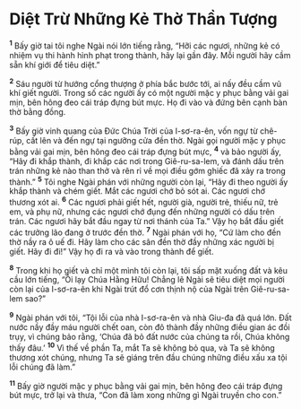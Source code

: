 # Diệt Trừ Những Kẻ Thờ Thần Tượng
<sup><b>1</b></sup> Bấy giờ tai tôi nghe Ngài nói lớn tiếng rằng, “Hỡi các ngươi, những kẻ có nhiệm vụ thi hành hình phạt trong thành, hãy lại gần đây. Mỗi người hãy cầm sẵn khí giới để tiêu diệt.”

<sup><b>2</b></sup> Sáu người từ hướng cổng thượng ở phía bắc bước tới, ai nấy đều cầm vũ khí giết người. Trong số các người ấy có một người mặc y phục bằng vải gai mịn, bên hông đeo cái tráp đựng bút mực. Họ đi vào và đứng bên cạnh bàn thờ bằng đồng.

<sup><b>3</b></sup> Bấy giờ vinh quang của Ðức Chúa Trời của I-sơ-ra-ên, vốn ngự từ chê-rúp, cất lên và đến ngự tại ngưỡng cửa đền thờ. Ngài gọi người mặc y phục bằng vải gai mịn, bên hông đeo cái tráp đựng bút mực, <sup><b>4</b></sup> và bảo người ấy, “Hãy đi khắp thành, đi khắp các nơi trong Giê-ru-sa-lem, và đánh dấu trên trán những kẻ nào than thở và rên rỉ về mọi điều gớm ghiếc đã xảy ra trong thành.” <sup><b>5</b></sup> Tôi nghe Ngài phán với những người còn lại, “Hãy đi theo người ấy khắp thành và chém giết. Mắt các ngươi chớ bỏ sót ai. Các ngươi chớ thương xót ai. <sup><b>6</b></sup> Các ngươi phải giết hết, người già, người trẻ, thiếu nữ, trẻ em, và phụ nữ, nhưng các ngươi chớ đụng đến những người có dấu trên trán. Các ngươi hãy bắt đầu ngay từ nơi thánh của Ta.” Vậy họ bắt đầu giết các trưởng lão đang ở trước đền thờ. <sup><b>7</b></sup> Ngài phán với họ, “Cứ làm cho đền thờ nầy ra ô uế đi. Hãy làm cho các sân đền thờ đầy những xác người bị giết. Hãy đi đi!” Vậy họ đi ra và vào trong thành để giết.

<sup><b>8</b></sup> Trong khi họ giết và chỉ một mình tôi còn lại, tôi sấp mặt xuống đất và kêu cầu lớn tiếng, “Ôi lạy Chúa Hằng Hữu! Chẳng lẽ Ngài sẽ tiêu diệt mọi người còn lại của I-sơ-ra-ên khi Ngài trút đổ cơn thịnh nộ của Ngài trên Giê-ru-sa-lem sao?”

<sup><b>9</b></sup> Ngài phán với tôi, “Tội lỗi của nhà I-sơ-ra-ên và nhà Giu-đa đã quá lớn. Ðất nước nầy đầy máu người chết oan, còn đô thành đầy những điều gian ác đồi trụy, vì chúng bảo rằng, ‘Chúa đã bỏ đất nước của chúng ta rồi, Chúa không thấy đâu.’ <sup><b>10</b></sup> Vì thế về phần Ta, mắt Ta sẽ không bỏ qua, và Ta sẽ không thương xót chúng, nhưng Ta sẽ giáng trên đầu chúng những điều xấu xa tội lỗi chúng đã làm.”

<sup><b>11</b></sup> Bấy giờ người mặc y phục bằng vải gai mịn, bên hông đeo cái tráp đựng bút mực, trở lại và thưa, “Con đã làm xong những gì Ngài truyền cho con.”